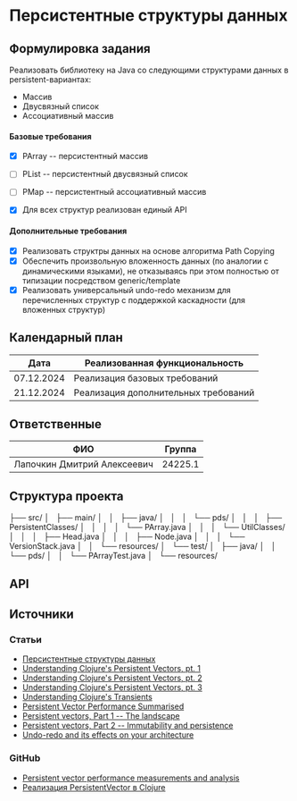# Персистентные структуры данных

## Формулировка задания

Реализовать библиотеку на Java со следующими структурами данных в persistent-вариантах:

* Массив
* Двусвязный список
* Ассоциативный массив

#### Базовые требования

- [x] PArray -- персистентный массив
- [ ] PList -- персистентный двусвязный список
- [ ] PMap -- персистентный ассоциативный массив

- [x] Для всех структур реализован единый API

#### Дополнительные требования

- [x] Реализовать структры данных на основе алгоритма Path Copying
- [x] Обеспечить произвольную вложенность данных (по аналогии с динамическими языками), не отказываясь при этом полностью от типизации посредством generic/template
- [x] Реализовать универсальный undo-redo механизм для перечисленных структур с поддержкой каскадности (для вложенных структур)

## Календарный план

| Дата       | Реализованная функциональность                 |
| ---------- | ---------------------------------------------- |
| 07.12.2024 | Реализация базовых требований                  |
| 21.12.2024 | Реализация дополнительных требований |

## Ответственные

| ФИО                         | Группа  |
| --------------------------- | ------- |
| Лапочкин Дмитрий Алексеевич | 24225.1 |

## Структура проекта

├── src/
│   ├── main/
│   │   ├── java/
│   │   │   └── pds/
│   │   │       ├── PersistentClasses/
│   │   │       │   └── PArray.java
│   │   │       └── UtilClasses/
│   │   │           ├── Head.java
│   │   │           ├── Node.java
│   │   │           └── VersionStack.java
│   │   └── resources/
│   └── test/
│       ├── java/
│       │   └── pds/
│       │       └── PArrayTest.java
│       └── resources/

## API

## Источники

### Статьи
* [Персистентные структуры данных](https://neerc.ifmo.ru/wiki/index.php?title=%D0%9F%D0%B5%D1%80%D1%81%D0%B8%D1%81%D1%82%D0%B5%D0%BD%D1%82%D0%BD%D1%8B%D0%B5_%D1%81%D1%82%D1%80%D1%83%D0%BA%D1%82%D1%83%D1%80%D1%8B_%D0%B4%D0%B0%D0%BD%D0%BD%D1%8B%D1%85)
* [Understanding Clojure's Persistent Vectors, pt. 1](https://hypirion.com/musings/understanding-persistent-vector-pt-1)
* [Understanding Clojure's Persistent Vectors, pt. 2](https://hypirion.com/musings/understanding-persistent-vector-pt-2)
* [Understanding Clojure's Persistent Vectors, pt. 3](https://hypirion.com/musings/understanding-persistent-vector-pt-3)
* [Understanding Clojure's Transients](https://hypirion.com/musings/understanding-clojure-transients)
* [Persistent Vector Performance Summarised](https://hypirion.com/musings/persistent-vector-performance-summarised)
* [Persistent vectors, Part 1 -- The landscape](https://dmiller.github.io/clojure-clr-next/general/2023/02/12/PersistentVector-part-1.html)
* [Persistent vectors, Part 2 -- Immutability and persistence](https://dmiller.github.io/clojure-clr-next/general/2023/02/12/PersistentVector-part-2.html)
* [Undo-redo and its effects on your architecture](https://www.philgiese.com/post/undo-redo-architecture)

### GitHub
* [Persistent vector performance measurements and analysis ](https://github.com/hypirion/pvec-perf/tree/master)
* [Реализация PersistentVector в Clojure](https://github.com/clojure/clojure/blob/0b73494c3c855e54b1da591eeb687f24f608f346/src/jvm/clojure/lang/PersistentVector.java)

